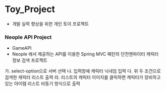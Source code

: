 # Toy_Project

- 개발 실력 향상을 위한 개인 토이 프로젝트 

### Neople API Project

- GameAPI
- Neople 에서 제공하는 API를 이용한 Spring MVC 패턴의 던전앤파이터 캐릭터 정보 검색 프로젝트

가. select-option으로 서버 선택
나. 입력창에 캐릭터 닉네임 입력
다. 위 두 조건으로 검색한 캐릭터 리스트 출력 
라. 리스트의 캐릭터 이미지를 클릭하면 캐릭터가 장비하고 있는 아이템 리스트 비동기 방식으로 출력
